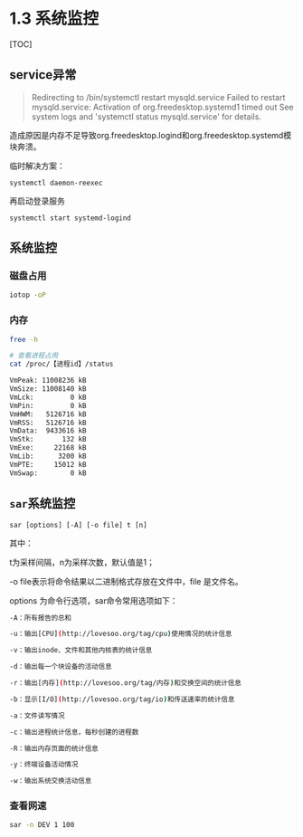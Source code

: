 # 1.3 系统监控

[TOC]

## service异常

>Redirecting to /bin/systemctl restart mysqld.service
>Failed to restart mysqld.service: Activation of org.freedesktop.systemd1 timed out
>See system logs and 'systemctl status mysqld.service' for details.

造成原因是内存不足导致org.freedesktop.logind和org.freedesktop.systemd模块奔溃。

临时解决方案：

```shell
systemctl daemon-reexec
```

再启动登录服务

```shell
systemctl start systemd-logind
```

## 系统监控

### 磁盘占用

```bash
iotop -oP
```

### 内存

```bash
free -h

# 查看进程占用
cat /proc/【进程id】/status

VmPeak: 11008236 kB
VmSize: 11008140 kB
VmLck:         0 kB
VmPin:         0 kB
VmHWM:   5126716 kB
VmRSS:   5126716 kB
VmData:  9433616 kB
VmStk:       132 kB
VmExe:     22168 kB
VmLib:      3200 kB
VmPTE:     15012 kB
VmSwap:        0 kB
```

## `sar`系统监控

`sar [options] [-A] [-o file] t [n]`

其中：

t为采样间隔，n为采样次数，默认值是1；

-o file表示将命令结果以二进制格式存放在文件中，file 是文件名。

options 为命令行选项，sar命令常用选项如下：

```bash
-A：所有报告的总和

-u：输出[CPU](http://lovesoo.org/tag/cpu)使用情况的统计信息

-v：输出inode、文件和其他内核表的统计信息

-d：输出每一个块设备的活动信息

-r：输出[内存](http://lovesoo.org/tag/内存)和交换空间的统计信息

-b：显示[I/O](http://lovesoo.org/tag/io)和传送速率的统计信息

-a：文件读写情况

-c：输出进程统计信息，每秒创建的进程数

-R：输出内存页面的统计信息

-y：终端设备活动情况

-w：输出系统交换活动信息
```

### 查看网速

```bash
sar -n DEV 1 100 
```

### 